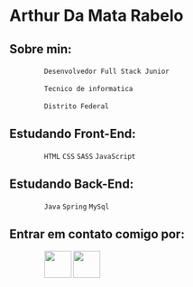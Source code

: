 # Arthur Da Mata Rabelo

## Sobre min:

⠀⠀⠀⠀⠀⠀<code>Desenvolvedor Full Stack Junior</code>

⠀⠀⠀⠀⠀⠀<code>Tecnico de informatica</code>

⠀⠀⠀⠀⠀⠀<code>Distrito Federal</code>

## Estudando Front-End: 


⠀⠀⠀⠀⠀⠀`HTML` `CSS` `SASS` `JavaScript`
       
## Estudando Back-End: 

⠀⠀⠀⠀⠀⠀`Java` `Spring` `MySql`

## Entrar em contato comigo por:


⠀⠀⠀⠀⠀⠀<code><a href="https://www.linkedin.com/in/arthur-da-mata-rabelo-5663871b6"><img width="48px" src="https://img.icons8.com/wired/64/000000/linkedin--v1.png" /></a></code> <code><a href="https://api.whatsapp.com/send?phone=5561995022477"><img width="48px" src="https://img.icons8.com/wired/64/000000/whatsapp.png" /></a></code>


